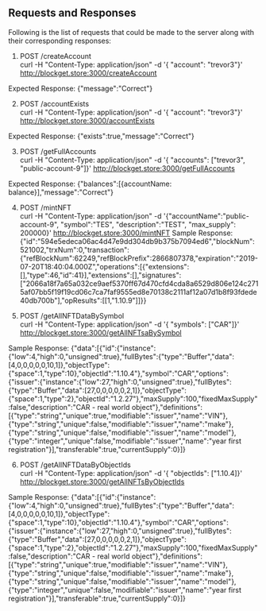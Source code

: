 ## Requests and Responses

Following is the list of requests that could be made to the server along with their corresponding responses:

1. POST /createAccount <br>
curl -H "Content-Type: application/json" -d '{ "account": "trevor3"}' http://blockget.store:3000/createAccount

Expected Response: {"message":"Correct"}

2. POST /accountExists<br>
curl -H "Content-Type: application/json" -d '{ "account": "trevor3"}' http://blockget.store:3000/accountExists

Expected Response: {"exists":true,"message":"Correct"}

3. POST /getFullAccounts<br>
curl -H "Content-Type: application/json" -d '{ "accounts": ["trevor3", "public-account-9"]}' http://blockget.store:3000/getFullAccounts

Expected Response: {"balances":[{accountName: balance}],"message":"Correct"}

4. POST /mintNFT<br>
curl -H "Content-Type: application/json" -d '{"accountName":"public-account-9", "symbol":"TES", "description":"TEST", "max_supply": 200000}' http://blockget.store:3000/mintNFT
Sample Response: 
{"id":"594e5edeca06ac4d47e9dd304db9b375b7094ed6","blockNum":521002,"trxNum":0,"transaction":{"refBlockNum":62249,"refBlockPrefix":2866807378,"expiration":"2019-07-20T18:40:04.000Z","operations":[{"extensions":[],"type":46,"id":41}],"extensions":[],"signatures":["2066a18f7a65a032ce9aef5370ff67d470cfd4cda8a6529d806e124c2715af07bb5f19f19cd06c7ca7faf9555ed8e70138c2111af12a07d1b8f93fdede40db700b"],"opResults":[[1,"1.10.9"]]}}

5. POST /getAllNFTDataBySymbol<br>
 curl -H "Content-Type: application/json" -d '{ "symbols": ["CAR"]}' http://blockget.store:3000/getAllNFTsaBySymbol

 Sample Response:
 {"data":[{"id":{"instance":{"low":4,"high":0,"unsigned":true},"fullBytes":{"type":"Buffer","data":[4,0,0,0,0,0,10,1]},"objectType":{"space":1,"type":10},"objectId":"1.10.4"},"symbol":"CAR","options":{"issuer":{"instance":{"low":27,"high":0,"unsigned":true},"fullBytes":{"type":"Buffer","data":[27,0,0,0,0,0,2,1]},"objectType":{"space":1,"type":2},"objectId":"1.2.27"},"maxSupply":100,"fixedMaxSupply":false,"description":"CAR - real world object"},"definitions":[{"type":"string","unique":true,"modifiable":"issuer","name":"VIN"},{"type":"string","unique":false,"modifiable":"issuer","name":"make"},{"type":"string","unique":false,"modifiable":"issuer","name":"model"},{"type":"integer","unique":false,"modifiable":"issuer","name":"year first registration"}],"transferable":true,"currentSupply":0}]}

 6. POST /getAllNFTDataByObjectIds<br>
 curl -H "Content-Type: application/json" -d '{ "objectIds": ["1.10.4]}' http://blockget.store:3000/getAllNFTsByObjectIds

 Sample Response:
 {"data":[{"id":{"instance":{"low":4,"high":0,"unsigned":true},"fullBytes":{"type":"Buffer","data":[4,0,0,0,0,0,10,1]},"objectType":{"space":1,"type":10},"objectId":"1.10.4"},"symbol":"CAR","options":{"issuer":{"instance":{"low":27,"high":0,"unsigned":true},"fullBytes":{"type":"Buffer","data":[27,0,0,0,0,0,2,1]},"objectType":{"space":1,"type":2},"objectId":"1.2.27"},"maxSupply":100,"fixedMaxSupply":false,"description":"CAR - real world object"},"definitions":[{"type":"string","unique":true,"modifiable":"issuer","name":"VIN"},{"type":"string","unique":false,"modifiable":"issuer","name":"make"},{"type":"string","unique":false,"modifiable":"issuer","name":"model"},{"type":"integer","unique":false,"modifiable":"issuer","name":"year first registration"}],"transferable":true,"currentSupply":0}]}